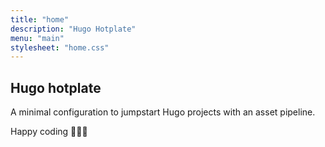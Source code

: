 ```yaml
---
title: "home"
description: "Hugo Hotplate"
menu: "main"
stylesheet: "home.css"
---
```

<div class="header">
  <h2>Hugo hotplate</h2>
  <p>A minimal configuration to jumpstart Hugo projects with an asset pipeline.</p>
  <p>Happy coding 👨🏼‍💻</p>
</div>
